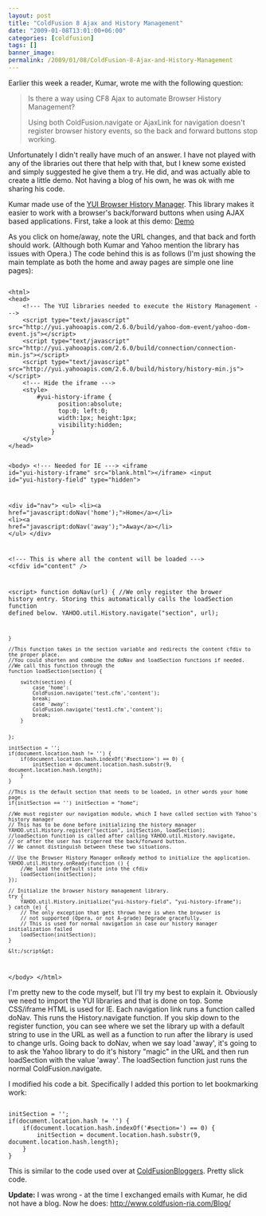 ```yaml
---
layout: post
title: "ColdFusion 8 Ajax and History Management"
date: "2009-01-08T13:01:00+06:00"
categories: [coldfusion]
tags: []
banner_image: 
permalink: /2009/01/08/ColdFusion-8-Ajax-and-History-Management
---
```


Earlier this week a reader, Kumar, wrote me with the following question:

<blockquote>
<p>
Is there a way using CF8 Ajax to automate Browser History Management?
</p>
<p>
Using both ColdFusion.navigate or AjaxLink for navigation doesn't register browser history events, so the back and forward buttons stop working.
</p>
</blockquote>

Unfortunately I didn't really have much of an answer. I have not played with any of the libraries out there that help with that, but I knew some existed and simply suggested he give them a try. He did, and was actually able to create a little demo. Not having a blog of his own, he was ok with me sharing his code.
<!--more-->
Kumar made use of the <a href="http://developer.yahoo.com/yui/history/">YUI Browser History Manager</a>. This library makes it easier to work with a browser's back/forward buttons when using AJAX based applications. First, take a look at this demo: <a href="http://www.raymondcamden.com/demos/Test_HistoryManagement/history2.cfm">Demo</a>

As you click on home/away, note the URL changes, and that back and forth should work. (Although both Kumar and Yahoo mention the library has issues with Opera.) The code behind this is as follows (I'm just showing the main template as both the home and away pages are simple one line pages):

<code>
&lt;html&gt;
&lt;head&gt;
	&lt;!--- The YUI libraries needed to execute the History Management ---&gt;
	&lt;script type="text/javascript" src="http://yui.yahooapis.com/2.6.0/build/yahoo-dom-event/yahoo-dom-event.js"&gt;&lt;/script&gt;  
	&lt;script type="text/javascript" src="http://yui.yahooapis.com/2.6.0/build/connection/connection-min.js"&gt;&lt;/script&gt;  
	&lt;script type="text/javascript" src="http://yui.yahooapis.com/2.6.0/build/history/history-min.js"&gt;&lt;/script&gt;
	&lt;!--- Hide the iframe ---&gt;
	&lt;style&gt;
		#yui-history-iframe {
			  position:absolute;
			  top:0; left:0;
			  width:1px; height:1px;
			  visibility:hidden;
			}
	&lt;/style&gt;
&lt;/head&gt;

&lt;body&gt;
	&lt;!--- Needed for IE ---&gt;
	&lt;iframe id="yui-history-iframe" src="blank.html"&gt;&lt;/iframe&gt;
    &lt;input id="yui-history-field" type="hidden"&gt;

&lt;div id="nav"&gt;
	&lt;ul&gt;
		&lt;li&gt;&lt;a href="javascript:doNav('home');"&gt;Home&lt;/a&gt;&lt;/li&gt;
		&lt;li&gt;&lt;a href="javascript:doNav('away');"&gt;Away&lt;/a&gt;&lt;/li&gt;
	&lt;/ul&gt;
&lt;/div&gt;


&lt;!--- This is where all the content will be loaded ---&gt;
&lt;cfdiv id="content" /&gt;


&lt;script&gt;
	function doNav(url) {
		//We only register the brower history entry. Storing this automatically calls the loadSection function defined below.
		YAHOO.util.History.navigate("section", url); 
			
	}
	
    //This function takes in the section variable and redirects the content cfdiv to the proper place.
    //You could shorten and combine the doNav and loadSection functions if needed.
    //We call this function through the 
    function loadSection(section) {
       
		switch(section) {
			case 'home':
			ColdFusion.navigate('test.cfm','content');
			break;
			case 'away':
			ColdFusion.navigate('test1.cfm','content');
			break;
		}
       
        
    };

	initSection = '';
	if(document.location.hash != '') {
		if(document.location.hash.indexOf('#section=') == 0) { 
			initSection = document.location.hash.substr(9, document.location.hash.length);
		}
	}

    //This is the default section that needs to be loaded, in other words your home page.
    if(initSection == '') initSection = "home";
    
    //We must register our navigation module, which I have called section with Yahoo's history manager
    // This has to be done before initializing the history manager
    YAHOO.util.History.register("section", initSection, loadSection);
    //loadSection function is called after calling YAHOO.util.History.navigate,
    // or after the user has trigerred the back/forward button.
    // We cannot distinguish between these two situations.

    // Use the Browser History Manager onReady method to initialize the application.
    YAHOO.util.History.onReady(function () {    	
        //We load the default state into the cfdiv
        loadSection(initSection);      
    });

    // Initialize the browser history management library.
    try {
        YAHOO.util.History.initialize("yui-history-field", "yui-history-iframe");
    } catch (e) {
        // The only exception that gets thrown here is when the browser is
        // not supported (Opera, or not A-grade) Degrade gracefully.
        // This is used for normal navigation in case our history manager initialization failed
        loadSection(initSection);
    }

    &lt;/script&gt;

  &lt;/body&gt;
&lt;/html&gt;
</code>

I'm pretty new to the code myself, but I'll try my best to explain it. Obviously we need to import the YUI libraries and that is done on top. Some CSS/iframe HTML is used for IE. Each navigation link runs a function called doNav. This runs the History.navigate function. If you skip down to the register function, you can see where we set the library up with a default string to use in the URL as well as a function to run after the library is used to change urls. Going back to doNav, when we say load 'away', it's going to to ask the Yahoo library to do it's history "magic" in the URL and then run loadSection with the value 'away'. The loadSection function just runs the normal ColdFusion.navigate.

I modified his code a bit. Specifically I added this portion to let bookmarking work:

<code>
initSection = '';
if(document.location.hash != '') {
	if(document.location.hash.indexOf('#section=') == 0) { 
		initSection = document.location.hash.substr(9, document.location.hash.length);
	}
}
</code>

This is similar to the code used over at <a href="http://www.coldfusionbloggers.org">ColdFusionBloggers</a>. Pretty slick code.

<b>Update:</b> I was wrong - at the time I exchanged emails with Kumar, he did not have a blog. Now he does: <a href="http://www.coldfusion-ria.com/Blog/">http://www.coldfusion-ria.com/Blog/</a>